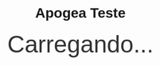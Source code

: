 <!DOCTYPE html>
<html lang="pt-BR">
<head>
  <meta charset="UTF-8">
  <title>Apogea Teste</title>
  <style>
    body {
      font-family: Arial, sans-serif;
      text-align: center;
      padding-top: 50px;
    }
    #contador {
      font-size: 48px;
      color: #333;
    }
  </style>
</head>
<body>

  <h1>Apogea Teste</h1>
  <div id="contador">Carregando...</div>

  <script>
    // Defina a data do evento
    const dataEvento = new Date("2025-06-06T12:00:00").getTime();

    // Atualize o contador a cada segundo
    const intervalo = setInterval(function() {
      const agora = new Date().getTime();
      const tempoRestante = dataEvento - agora;

      if (tempoRestante <= 0) {
        clearInterval(intervalo);
        document.getElementById("contador").innerHTML = "O evento começou!";
      } else {
        const dias = Math.floor(tempoRestante / (1000 * 60 * 60 * 24));
        const horas = Math.floor((tempoRestante % (1000 * 60 * 60 * 24)) / (1000 * 60 * 60));
        const minutos = Math.floor((tempoRestante % (1000 * 60 * 60)) / (1000 * 60));
        const segundos = Math.floor((tempoRestante % (1000 * 60)) / 1000);

        document.getElementById("contador").innerHTML =
          `${dias}d ${horas}h ${minutos}m ${segundos}s`;
      }
    }, 1000);
  </script>

</body>
</html>
